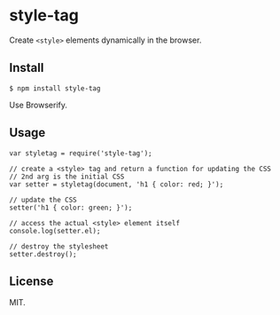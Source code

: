 # style-tag

Create `<style>` elements dynamically in the browser.

## Install

    $ npm install style-tag

Use Browserify.

## Usage

    var styletag = require('style-tag');

    // create a <style> tag and return a function for updating the CSS
    // 2nd arg is the initial CSS
    var setter = styletag(document, 'h1 { color: red; }');

    // update the CSS
    setter('h1 { color: green; }');

    // access the actual <style> element itself
    console.log(setter.el);

    // destroy the stylesheet
    setter.destroy();

## License

MIT.